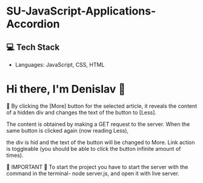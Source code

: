 # SU-JavaScript-Applications-Accordion

## 💻 Tech Stack
- Languages: JavaScript, CSS, HTML

# Hi there, I'm Denislav 👋

🔑 By clicking the [More] button for the selected article, it reveals the content of a hidden div and changes the text of the button to [Less].

The content is obtained by making a GET request to the server. When the same button is clicked again (now reading Less),

the div is hid and the text of the button will be changed to More. Link action is toggleable (you should be able to click the button infinite amount of times).


📌 IMPORTANT 📌
To start the project you have to start the server with the command in the terminal- node server.js, and open it with live server.
